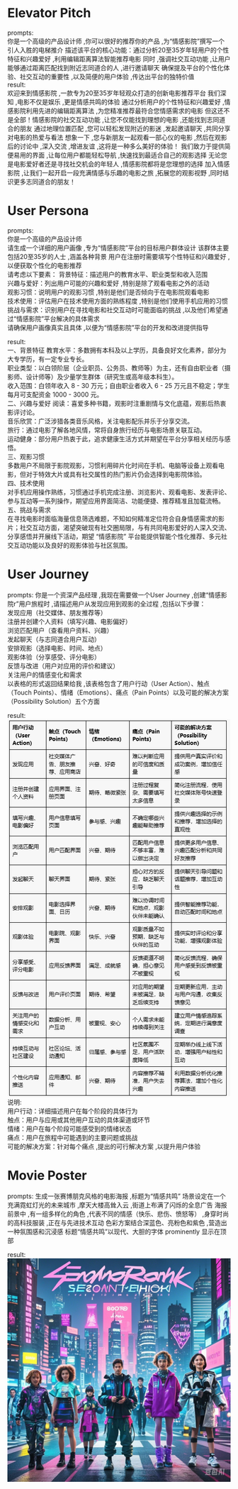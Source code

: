
# Elevator Pitch  
prompts:  
你是一个高级的产品设计师 ,你可以很好的推荐你的产品 ,为“情感影院”撰写一个引人入胜的电梯推介 描述该平台的核心功能：通过分析20至35岁年轻用户的个性特征和兴趣爱好 ,利用编辑距离算法智能推荐电影 同时 ,强调社交互动功能 ,让用户能够通过距离匹配找到附近志同道合的人 ,进行邀请聊天 确保提及平台的个性化体验、社交互动的重要性 ,以及简便的用户体验 ,传达出平台的独特价值   
result:  
欢迎来到情感影院 ,一款专为20至35岁年轻观众打造的创新电影推荐平台 我们深知 ,电影不仅是娱乐 ,更是情感共鸣的体验 通过分析用户的个性特征和兴趣爱好 ,情感影院利用先进的编辑距离算法 ,为您精准推荐最符合您情感需求的电影  但这还不是全部！情感影院的社交互动功能 ,让您不仅能找到理想的电影 ,还能找到志同道合的朋友 通过地理位置匹配 ,您可以轻松发现附近的影迷 ,发起邀请聊天 ,共同分享对电影的热爱与看法 想象一下 ,您与新朋友一起观看一部心仪的电影 ,然后在观影后的讨论中 ,深入交流 ,增进友谊 ,这将是一种多么美好的体验！ 我们致力于提供简便易用的界面 ,让每位用户都能轻松导航 ,快速找到最适合自己的观影选择 无论您是电影爱好者还是寻找社交机会的年轻人 ,情感影院都将是您理想的选择 加入情感影院 ,让我们一起开启一段充满情感与乐趣的电影之旅 ,拓展您的观影视野 ,同时结识更多志同道合的朋友！  

# User Persona
prompts:  
你是一个高级的产品设计师  
请生成一个详细的用户画像 ,专为“情感影院”平台的目标用户群体设计 该群体主要包括20至35岁的人士 ,涵盖各种背景 用户在注册时需要填写个性特征和兴趣爱好 ,以便获取个性化的电影推荐   
请考虑以下要素：
背景特征：描述用户的教育水平、职业类型和收入范围   
兴趣与爱好：列出用户可能的兴趣和爱好 ,特别是除了观看电影之外的活动   
观影习惯：说明用户的观影习惯 ,特别是他们是否倾向于在电影院观看电影   
技术使用：评估用户在技术使用方面的熟练程度 ,特别是他们使用手机应用的习惯   
挑战与需求：识别用户在寻找电影和社交互动时可能面临的挑战 ,以及他们希望通过“情感影院”平台解决的具体需求   
请确保用户画像真实且具体 ,以便为“情感影院”平台的开发和改进提供指导   

result:  
一、背景特征
教育水平：多数拥有本科及以上学历，具备良好文化素养，部分为大专学历，有一定专业专长。  
职业类型：以白领阶层（企业职员、公务员、教师等）为主，还有自由职业者（摄影师、设计师等）及少量学生群体（研究生或高年级本科生）。  
收入范围：白领年收入 8 - 30 万元；自由职业者收入 6 - 25 万元且不稳定；学生每月可支配资金 1000 - 3000 元。  
二、兴趣与爱好
阅读：喜爱多种书籍，观影时注重剧情与文化底蕴，观影后热衷影评讨论。  
音乐欣赏：广泛涉猎各类音乐风格，关注电影配乐并乐于分享交流。  
旅行：通过电影了解各地风情，常将自身旅行经历与电影场景关联互动。  
运动健身：部分用户热衷于此，追求健康生活方式并期望在平台分享相关经历与感悟。  
三、观影习惯  
多数用户不局限于影院观影，习惯利用碎片化时间在手机、电脑等设备上观看电影，但对于特效大片或具有社交属性的热门影片仍会选择到电影院体验。  
四、技术使用  
对手机应用操作熟练，习惯通过手机完成注册、浏览影片、观看电影、发表评论、参与互动等一系列操作，期望应用界面简洁、功能便捷、推荐精准且加载流畅。  
五、挑战与需求  
在寻找电影时面临海量信息筛选难题，不知如何精准定位符合自身情感需求的影片；社交互动方面，渴望突破现有社交圈局限，与有共同电影爱好的人深入交流、分享感悟并开展线下活动，期望 “情感影院” 平台能提供智能个性化推荐、多元社交互动功能以及良好的观影体验与社区氛围。  



# User Journey
prompts:  你是一个资深产品经理 ,我现在需要做一个User Journey ,创建“情感影院r”用户旅程时 ,请描述用户从发现应用到观影的全过程 ,包括以下步骤：  
发现应用（社交媒体、朋友推荐等）  
注册并创建个人资料（填写兴趣、电影偏好）  
浏览匹配用户（查看用户资料、兴趣）  
发起聊天（与志同道合用户互动）  
安排观影（选择电影、时间、地点）  
观影体验（分享感受、评分电影）  
反馈与改进（用户对应用的评价和建议）  
关注用户的情感变化和需求  
以表格的形式返回结果给我 ,该表格包含了用户行动（User Action）、触点（Touch Points）、情绪（Emotions）、痛点（Pain Points）以及可能的解决方案（Possibility Solution）五个方面 

result:
![img.png](img.png)
说明:  
用户行动：详细描述用户在每个阶段的具体行为   
触点：用户与应用或其他用户互动的具体渠道或环节    
情绪：用户在每个阶段可能感受到的情绪状态   
痛点：用户在旅程中可能遇到的主要问题或挑战   
可能的解决方案：针对每个痛点 ,提出的可行解决方案 ,以提升用户体验   

# Movie Poster

prompts:
生成一张赛博朋克风格的电影海报 ,标题为“情感共鸣” 场景设定在一个充满霓虹灯光的未来城市 ,摩天大楼高耸入云 ,街道上布满了闪烁的全息广告 海报前景中 ,有一组多样化的角色 ,代表不同的情感（快乐、悲伤、愤怒等） ,身穿时尚的高科技服装 ,正在与先进技术互动 色彩方案结合深蓝色、亮粉色和紫色 ,营造出一种氛围感和沉浸感 标题“情感共鸣”以现代、大胆的字体 prominently 显示在顶部   

result:
![img_1.png](img_1.png)